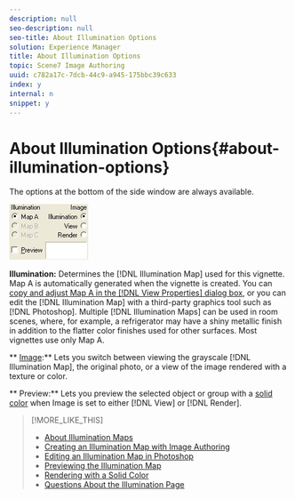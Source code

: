 ```yaml
---
description: null
seo-description: null
seo-title: About Illumination Options
solution: Experience Manager
title: About Illumination Options
topic: Scene7 Image Authoring
uuid: c782a17c-7dcb-44c9-a945-175bbc39c633
index: y
internal: n
snippet: y
---
```


# About Illumination Options{#about-illumination-options}

The options at the bottom of the side window are always available.

![](assets/illumination_optionsl.png)

**Illumination:** Determines the [!DNL Illumination Map] used for this vignette. Map A is automatically generated when the vignette is created. You can [copy and adjust Map A in the [!DNL View Properties] dialog box](../../c-vat-obj-pg/c-vat-abt-obj-prop/c-vat-view-prop.md#concept-8a396f7b144c46c4806c8ed26619eed1), or you can edit the [!DNL Illumination Map] with a third-party graphics tool such as [!DNL Photoshop]. Multiple [!DNL Illumination Maps] can be used in room scenes, where, for example, a refrigerator may have a shiny metallic finish in addition to the flatter color finishes used for other surfaces. Most vignettes use only Map A.

** [Image](../../c-vat-work-illum-pg/c-vat-abt-illum-pg/c-vat-img-disp-opt.md#concept-636f69f529af40388b1c63d38a22ac8c):** Lets you switch between viewing the grayscale [!DNL Illumination Map], the original photo, or a view of the image rendered with a texture or color.

** Preview:** Lets you preview the selected object or group with a [solid color](../../c-vat-rend-pg/c-vat-rend-obj/t-vat-rend-solid-color.md#task-e051bda9851e4c6fb7e33a38b6e47f0d) when Image is set to either [!DNL View] or [!DNL Render]. 

>[!MORE_LIKE_THIS]
>
>* [About Illumination Maps](../../c-vat-work-illum-pg/c-vat-abt-illum-pg/c-vat-illum-maps.md#concept-3243a49c92dd4491947481d339d12f3f)
>* [Creating an Illumination Map with Image Authoring](../../c-vat-work-illum-pg/c-vat-work-illum-maps/t-vat-illum-map-img-auth.md#task-0342a45d98cd456aa4e7cbff6a46ca47)
>* [Editing an Illumination Map in Photoshop](../../c-vat-work-illum-pg/c-vat-work-illum-maps/t-vat-illum-map-ps.md#task-6cc4c3a18c544a6f815dd63932fd9172)
>* [Previewing the Illumination Map](../../c-vat-work-illum-pg/c-vat-work-illum-maps/t-vat-prev-illum-map.md#task-97d59c12deaf444cbde412761e8d18e1)
>* [Rendering with a Solid Color](../../c-vat-rend-pg/c-vat-rend-obj/t-vat-rend-solid-color.md#task-e051bda9851e4c6fb7e33a38b6e47f0d)
>* [Questions About the Illumination Page](../../c-vat-troubleshooting/r-vat-quest-illum-pg.md#reference-908bdaf3f37e43c1b0a0516f8fb16258)
